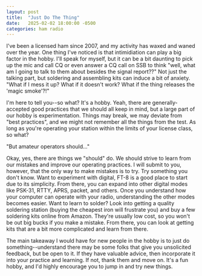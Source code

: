 ```yaml
---
layout: post
title:  "Just Do The Thing"
date:   2025-02-02 18:00:00 -0500
categories: ham radio
---
```

I've been a licensed ham since 2007, and my activity has waxed and waned over the year. One thing I've noticed is that intimidiation can play a big factor in the hobby. I'll speak for myself, but it can be a bit daunting to pick up the mic and call CQ or even answer a CQ call on SSB to think "well, what am I going to talk to them about besides the signal report??" Not just the talking part, but soldering and assembling kits can induce a bit of anxiety. "What if I mess it up? What if it doesn't work? What if the thing releases the 'magic smoke'?!"

I'm here to tell you--so what? It's a hobby. Yeah, there are generally-accepted good practices that we should all keep in mind, but a large part of our hobby is experimentation. Things may break, we may deviate from "best practices", and we might not remember all the things from the test. As long as you're operating your station within the limits of your license class, so what?

"But amateur operators should..."

Okay, yes, there are things we "should" do. We should strive to learn from our mistakes and improve our operating practices. I will submit to you, however, that the only way to make mistakes is to try. Try something you don't know. Want to experiment with digital, FT-8 is a good place to start due to its simplicity. From there, you can expand into other digital modes like PSK-31, RTTY, APRS, packet, and others. Once you understand how your computer can operate with your radio, understanding the other modes becomes easier. Want to learn to solder? Look into getting a quality soldering station (buying the cheapest iron will frustrate you) and buy a few soldering kits online from Amazon. They're usually low cost, so you won't be out big bucks if you make a mistake. From there, you can look at getting kits that are a bit more complicated and learn from there.

The main takeaway I would have for new people in the hobby is to just do something--understand there may be some folks that give you unsolicited feedback, but be open to it. If they have valuable advice, then incorporate it into your practice and learning. If not, thank them and move on. It's a fun hobby, and I'd highly encourage you to jump in and try new things.